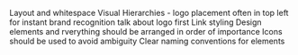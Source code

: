 Layout and whitespace
Visual Hierarchies - logo placement often in top left for 
instant brand recognition talk about logo first
Link styling
Design elements and rverything should be arranged in order of importance
Icons should be used to avoid ambiguity 
Clear naming conventions for elements
